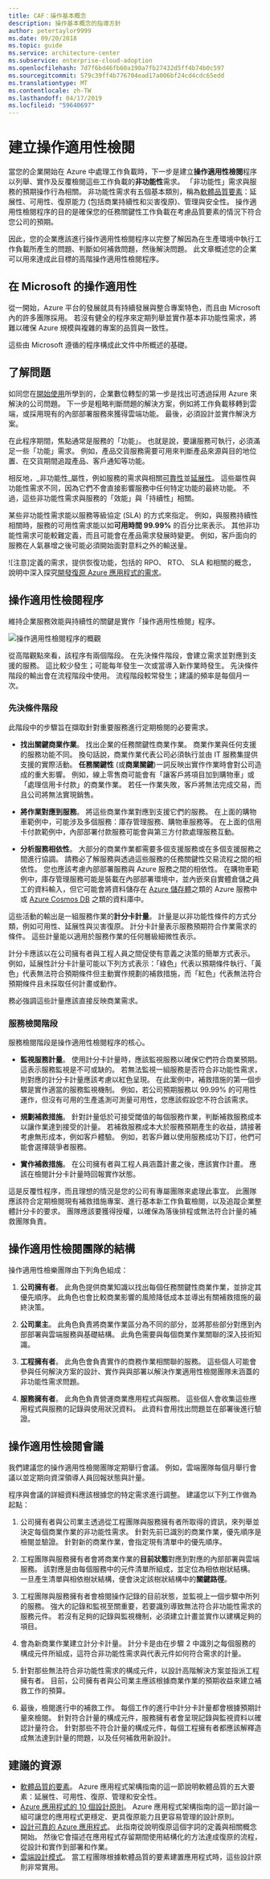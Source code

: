 ```yaml
---
title: CAF：操作基本概念
description: 操作基本概念的指導方針
author: petertaylor9999
ms.date: 09/20/2018
ms.topic: guide
ms.service: architecture-center
ms.subservice: enterprise-cloud-adoption
ms.openlocfilehash: 7d7f6bd46fb60a190a7fb27432d5ff4b74b0c597
ms.sourcegitcommit: 579c39ff4b776704ead17a006bf24cd4cdc65edd
ms.translationtype: MT
ms.contentlocale: zh-TW
ms.lasthandoff: 04/17/2019
ms.locfileid: "59640697"
---
```

# <a name="establishing-an-operational-fitness-review"></a>建立操作適用性檢閱

當您的企業開始在 Azure 中處理工作負載時，下一步是建立**操作適用性檢閱**程序以列舉、實作及反覆檢閱這些工作負載的**非功能性**需求。 「非功能性」需求與服務的預期操作行為相關。 非功能性需求有五個基本類別，稱為[軟體品質要素](../../guide/pillars.md)：延展性、可用性、復原能力 (包括商業持續性和災害復原)、管理與安全性。 操作適用性檢閱程序的目的是確保您的任務關鍵性工作負載在考慮品質要素的情況下符合您公司的預期。

因此，您的企業應該進行操作適用性檢閱程序以完整了解因為在生產環境中執行工作負載所產生的問題、判斷如何補救問題，然後解決問題。 此文章概述您的企業可以用來達成此目標的高階操作適用性檢閱程序。

## <a name="operational-fitness-at-microsoft"></a>在 Microsoft 的操作適用性

從一開始，Azure 平台的發展就具有持續發展與整合專案特色，而且由 Microsoft 內的許多團隊採用。 若沒有健全的程序來定期列舉並實作基本非功能性需求，將難以確保 Azure 規模與複雜的專案的品質與一致性。

這些由 Microsoft 遵循的程序構成此文件中所概述的基礎。

## <a name="understanding-the-problem"></a>了解問題

如同您在[開始使用](../../cloud-adoption/getting-started/overview.md)所學到的，企業數位轉型的第一步是找出可透過採用 Azure 來解決的公司問題。 下一步是粗略判斷問題的解決方案，例如將工作負載移轉到雲端，或採用現有的內部部署服務來獲得雲端功能。 最後，必須設計並實作解決方案。

在此程序期間，焦點通常是服務的「功能」。 也就是說，要讓服務可執行，必須滿足一些「功能」需求。 例如，產品交貨服務需要可用來判斷產品來源與目的地位置、在交貨期間追蹤產品、客戶通知等功能。

相反地，_非功能性_屬性，例如服務的需求與相關[可靠性](../../reliability/index.md)並[延展性](../../checklist/scalability.md)。 這些屬性與功能性需求不同，因為它們不會直接影響服務中任何特定功能的最終功能。 不過，這些非功能性需求與服務的「效能」與「持續性」相關。

某些非功能性需求能以服務等級協定 (SLA) 的方式來指定。 例如，與服務持續性相關時，服務的可用性需求能以如**可用時間 99.99%** 的百分比來表示。 其他非功能性需求可能較難定義，而且可能會在產品需求發展時變更。 例如，客戶面向的服務在人氣暴增之後可能必須開始面對意料之外的輸送量。

![注意]定義的需求，提供恢復功能，包括的 RPO、 RTO、 SLA 和相關的概念，說明中深入探究[開發復原 Azure 應用程式的需求](../../reliability/requirements.md)。

## <a name="operational-fitness-review-process"></a>操作適用性檢閱程序

維持企業服務效能與持續性的關鍵是實作「操作適用性檢閱」程序。

![操作適用性檢閱程序的概觀](_images/ofr-flow.png)

從高階觀點來看，該程序有兩個階段。 在先決條件階段，會建立需求並對應到支援的服務。 這比較少發生；可能每年發生一次或當導入新作業時發生。 先決條件階段的輸出會在流程階段中使用。 流程階段較常發生；建議的頻率是每個月一次。

### <a name="prerequisites-phase"></a>先決條件階段

此階段中的步驟旨在擷取針對重要服務進行定期檢閱的必要需求。

- **找出關鍵商業作業**。 找出企業的任務關鍵性商業作業。 商業作業與任何支援的服務功能不同。 換句話說，商業作業代表公司必須執行並由 IT 服務集提供支援的實際活動。 **任務關鍵性** (或**商業關鍵**)一詞反映出實作作業時會對公司造成的重大影響。 例如，線上零售商可能會有「讓客戶將項目加到購物車」或「處理信用卡付款」的商業作業。 若任一作業失敗，客戶將無法完成交易，而且公司將無法實現銷售。

- **將作業對應到服務**。 將這些商業作業對應到支援它們的服務。 在上面的購物車範例中，可能涉及多個服務：庫存管理服務、購物車服務等。 在上面的信用卡付款範例中，內部部署付款服務可能會與第三方付款處理服務互動。

- **分析服務相依性**。 大部分的商業作業都需要多個支援服務或在多個支援服務之間進行協調。 請務必了解服務與透過這些服務的任務關鍵性交易流程之間的相依性。 您也應該考慮內部部署服務與 Azure 服務之間的相依性。 在購物車範例中，庫存管理服務可能是裝載在內部部署環境中，並內嵌來自實體倉儲之員工的資料輸入，但它可能會將資料儲存在 [Azure 儲存體](/azure/storage/common/storage-introduction)之類的 Azure 服務中或 [Azure Cosmos DB](/azure/cosmos-db/introduction) 之類的資料庫中。

這些活動的輸出是一組服務作業的**計分卡計量**。 計量是以非功能性條件的方式分類，例如可用性、延展性與災害復原。 計分卡計量表示服務預期符合作業需求的條件。 這些計量能以適用於服務作業的任何層級細微性表示。

計分卡應該以在公司擁有者與工程人員之間促使有意義之決策的簡單方式表示。 例如，延展性計分卡計量可能以下列方式表示：「綠色」代表以預期條件執行、「黃色」代表無法符合預期條件但主動實作規劃的補救措施，而「紅色」代表無法符合預期條件且未採取任何計畫或動作。

務必強調這些計量應該直接反映商業需求。

### <a name="service-review-phase"></a>服務檢閱階段

服務檢閱階段是操作適用性檢閱程序的核心。

- **監視服務計量**。 使用計分卡計量時，應該監視服務以確保它們符合商業預期。 這表示服務監視是不可或缺的。 若無法監視一組服務是否符合非功能性需求，則對應的計分卡計量應該考慮以紅色呈現。 在此案例中，補救措施的第一個步驟是實作適當的服務監視機制。 例如，若公司預期服務以 99.99% 的可用性運作，但沒有可用的生產遙測可測量可用性，您應該假設您不符合該需求。

- **規劃補救措施**。 針對計量低於可接受閾值的每個服務作業，判斷補救服務成本以讓作業達到接受的計量。 若補救服務成本大於服務預期產生的收益，請接著考慮無形成本，例如客戶體驗。 例如，若客戶難以使用服務成功下訂，他們可能會選擇競爭者服務。

- **實作補救措施**。 在公司擁有者與工程人員涵蓋計畫之後，應該實作計畫。 應該在檢閱計分卡計量時回報實作狀態。

這是反覆性程序，而且理想的情況是您的公司有專屬團隊來處理此事宜。 此團隊應該符合定期檢閱現有補救措施專案、進行基本新工作負載檢閱，以及追蹤企業整體計分卡的要求。 團隊應該要獲得授權，以確保為落後排程或無法符合計量的補救團隊負責。

## <a name="structure-of-the-operational-fitness-review-team"></a>操作適用性檢閱團隊的結構

操作適用性檢樂團隊由下列角色組成：

1. **公司擁有者**。 此角色提供商業知識以找出每個任務關鍵性商業作業，並排定其優先順序。 此角色也會比較商業影響的風險降低成本並導出有關補救措施的最終決策。

2. **公司業主**。 此角色負責將商業作業區分為不同的部分，並將那些部分對應到內部部署與雲端服務與基礎結構。 此角色需要與每個商業作業關聯的深入技術知識。

3. **工程擁有者**。 此角色會負責實作的商務作業相關聯的服務。 這些個人可能會參與任何解決方案的設計、實作與與部署以解決作業適用性檢閱團隊未涵蓋的非功能性需求問題。

4. **服務擁有者**。 此角色負責營運商業應用程式與服務。 這些個人會收集這些應用程式與服務的記錄與使用狀況資料。 此資料會用找出問題並在部署後進行驗證。

## <a name="operational-fitness-review-meeting"></a>操作適用性檢閱會議

我們建議您的操作適用性檢閱團隊定期舉行會議。 例如，雲端團隊每個月舉行會議以並定期向資深領導人員回報狀態與計量。

程序與會議的詳細資料應該根據您的特定需求進行調整。 建議您以下列工作做為起點：

1. 公司擁有者與公司業主透過從工程團隊與服務擁有者所取得的資訊，來列舉並決定每個商業作業的非功能性需求。 針對先前已識別的商業作業，優先順序是檢閱並驗證。 針對新的商業作業，會指定現有清單中的優先順序。

2. 工程團隊與服務擁有者會將商業作業的**目前狀態**對應到對應的內部部署與雲端服務。 該對應是由每個服務中的元件清單所組成，並定位為相依樹狀結構。 一旦產生清單與相依樹狀結構，便會決定該樹狀結構中的**關鍵路徑**。

3. 工程團隊與服務擁有者會檢閱操作記錄的目前狀態，並監視上一個步驟中所列的服務。 強大的記錄和監視至關重要，若要識別導致無法符合非功能性需求的服務元件。 若沒有足夠的記錄與監視機制，必須建立計畫並實作以建構足夠的項目。

4. 會為新商業作業建立計分卡計量。 計分卡是由在步驟 2 中識別之每個服務的構成元件所組成，這符合非功能性需求與代表元件如何符合需求的計量。

5. 針對那些無法符合非功能性需求的構成元件，以設計高階解決方案並指派工程擁有者。 目前，公司擁有者與公司業主應該根據商業作業的預期收益來建立補救工作的預算。

6. 最後，檢閱進行中的補救工作。 每個工作的進行中計分卡計量都會根據預期計量來檢閱。 針對符合計量的構成元件，服務擁有者會呈現記錄與監視資料以確認計量符合。 針對那些不符合計量的構成元件，每個工程擁有者都應該解釋造成無法達到計量的問題，以及任何補救用新設計。

## <a name="recommended-resources"></a>建議的資源

- [軟體品質的要素](../../guide/pillars.md)。
    Azure 應用程式架構指南的這一節說明軟體品質的五大要素：延展性、可用性、復原、管理和安全性。
- [Azure 應用程式的 10 個設計原則](../../guide/design-principles/index.md)。
    Azure 應用程式架構指南的這一節討論一組可讓您的應用程式更穩定、更具復原能力且更容易管理的設計原則。
- [設計可靠的 Azure 應用程式](../../reliability/index.md)。
    此指南從說明復原這個字詞的定義與相關概念開始。 然後它會描述在應用程式存留期間使用結構化的方法達成復原的流程，從設計和實作到部署和作業。
- [雲端設計模式](../../patterns/index.md)。
    當工程團隊根據軟體品質的要素建置應用程式時，這些設計原則非常實用。
